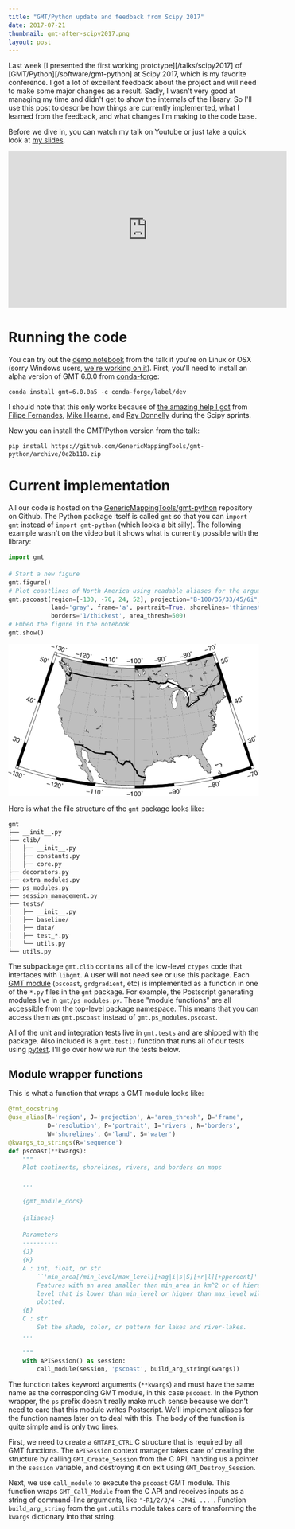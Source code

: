 ```yaml
---
title: "GMT/Python update and feedback from Scipy 2017"
date: 2017-07-21
thumbnail: gmt-after-scipy2017.png
layout: post
---
```


Last week [I presented the first working prototype][/talks/scipy2017] of
[GMT/Python][/software/gmt-python] at Scipy 2017, which is my favorite
conference.
I got a lot of excellent feedback about the project and will need to make some
major changes as a result.
Sadly, I wasn't very good at managing my time and didn't get to show the
internals of the library.
So I'll use this post to describe how things are currently implemented, what I
learned from the feedback, and what changes I'm making to the code base.

Before we dive in, you can watch my talk on Youtube or just take a quick look
at [my slides](https://docs.google.com/presentation/d/15he1klG9gCvBgGr3jGeQhTbcY5xShKv54l4BVnIxYBg/pub?start=false&loop=false&delayms=3000).

<div class="embed-responsive embed-responsive-16by9">
<iframe width="560" height="315"
src="https://www.youtube.com/embed/93M4How7R24" frameborder="0"
allowfullscreen></iframe>
</div>

# Running the code

You can try out the
[demo notebook](http://nbviewer.jupyter.org/github/GenericMappingTools/scipy2017/blob/master/demo.ipynb)
from the talk if you're on Linux or OSX
(sorry Windows users,
[we're working on it](https://github.com/conda-forge/gmt-feedstock/pull/15)).
First, you'll need to install an alpha version of GMT 6.0.0 from
[conda-forge](https://github.com/conda-forge/gmt-feedstock/):

    conda install gmt=6.0.0a5 -c conda-forge/label/dev

I should note that this only works because of
[the amazing help I got](https://github.com/conda-forge/gmt-feedstock/pull/5)
from
[Filipe Fernandes](https://github.com/ocefpaf),
[Mike Hearne](https://github.com/mhearne-usgs), and
[Ray Donnelly](https://github.com/mingwandroid) during the Scipy sprints.

Now you can install the GMT/Python version from the talk:

    pip install https://github.com/GenericMappingTools/gmt-python/archive/0e2b118.zip



# Current implementation

All our code is hosted on the
[GenericMappingTools/gmt-python](https://github.com/GenericMappingTools/gmt-python)
repository on Github.
The Python package itself is called `gmt` so that you can `import gmt`
instead of `import gmt-python` (which looks a bit silly).
The following example wasn't on the video but it shows what is currently
possible with the library:

```python
import gmt

# Start a new figure
gmt.figure()
# Plot coastlines of North America using readable aliases for the arguments
gmt.pscoast(region=[-130, -70, 24, 52], projection="B-100/35/33/45/6i",
            land='gray', frame='a', portrait=True, shorelines='thinnest',
            borders='1/thickest', area_thresh=500)
# Embed the figure in the notebook
gmt.show()
```

![](/images/gmt-after-scipy2017/sample-map.png)


Here is what the file structure of the `gmt` package looks like:

    gmt
    ├── __init__.py
    ├── clib/
    │   ├── __init__.py
    │   ├── constants.py
    │   ├── core.py
    ├── decorators.py
    ├── extra_modules.py
    ├── ps_modules.py
    ├── session_management.py
    ├── tests/
    │   ├── __init__.py
    │   ├── baseline/
    │   ├── data/
    │   ├── test_*.py
    │   └── utils.py
    └── utils.py

The subpackage `gmt.clib` contains all of the low-level `ctypes` code that
interfaces with `libgmt`.
A user will not need see or use this package.
Each [GMT module](http://gmt.soest.hawaii.edu/doc/latest/index.html)
(`pscoast`, `grdgradient`, etc) is implemented as a function in one of the
`*.py` files in the `gmt` package.
For example, the Postscript generating modules live in `gmt/ps_modules.py`.
These "module functions" are all accessible from the top-level package
namespace.
This means that you can access them as `gmt.pscoast` instead of
`gmt.ps_modules.pscoast`.

All of the unit and integration tests live in `gmt.tests` and are shipped with
the package.
Also included is a `gmt.test()` function that runs all of our tests using
[pytest](https://docs.pytest.org).
I'll go over how we run the tests below.


## Module wrapper functions

This is what a function that wraps a GMT module looks like:

```python
@fmt_docstring
@use_alias(R='region', J='projection', A='area_thresh', B='frame',
           D='resolution', P='portrait', I='rivers', N='borders',
           W='shorelines', G='land', S='water')
@kwargs_to_strings(R='sequence')
def pscoast(**kwargs):
    """
    Plot continents, shorelines, rivers, and borders on maps

    ...

    {gmt_module_docs}

    {aliases}

    Parameters
    ----------
    {J}
    {R}
    A : int, float, or str
        ``'min_area[/min_level/max_level][+ag|i|s|S][+r|l][+ppercent]'``
        Features with an area smaller than min_area in km^2 or of hierarchical
        level that is lower than min_level or higher than max_level will not be
        plotted.
    {B}
    C : str
        Set the shade, color, or pattern for lakes and river-lakes.
    ...

    """
    with APISession() as session:
        call_module(session, 'pscoast', build_arg_string(kwargs))

```

The function takes keyword arguments (`**kwargs`) and must have the same name
as the corresponding GMT module, in this case `pscoast`.
In the Python wrapper, the `ps` prefix doesn't really make much sense because
we don't need to care that this module writes Postscript.
We'll implement aliases for the function names later on to deal with this.
The body of the function is quite simple and is only two lines.

First, we need to create a `GMTAPI_CTRL` C structure that is required by all
GMT functions.
The `APISession` context manager takes care of creating the structure by
calling `GMT_Create_Session` from the C API, handing us a pointer in the
`session` variable, and destroying it on exit using `GMT_Destroy_Session`.

Next, we use `call_module` to execute the `pscoast` GMT module.
This function wraps `GMT_Call_Module` from the C API
and receives inputs as a string of command-line arguments, like `'-R1/2/3/4
-JM4i ...'`.
Function `build_arg_string` from the `gmt.utils` module takes care of
transforming the `kwargs` dictionary into that string.


